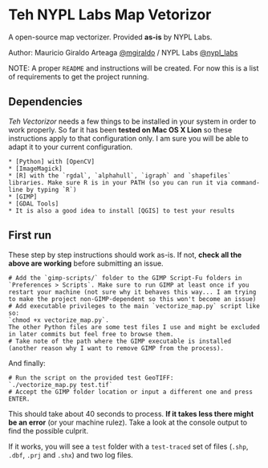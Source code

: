 Teh NYPL Labs Map Vetorizor
==============

A open-source map vectorizer. Provided **as-is** by NYPL Labs.

Author: Mauricio Giraldo Arteaga [@mgiraldo] / NYPL Labs [@nypl_labs]

NOTE: A proper `README` and instructions will be created. For now this is a list of requirements to get the project running.

## Dependencies

*Teh Vectorizor* needs a few things to be installed in your system in order to work properly. So far it has been **tested on Mac OS X Lion** so these instructions apply to that configuration only. I am sure you will be able to adapt it to your current configuration.

    * [Python] with [OpenCV]
    * [ImageMagick]
    * [R] with the `rgdal`, `alphahull`, `igraph` and `shapefiles` libraries. Make sure R is in your PATH (so you can run it via command-line by typing `R`)
    * [GIMP]
    * [GDAL Tools]
    * It is also a good idea to install [QGIS] to test your results

## First run

These step by step instructions should work as-is. If not, **check all the above are working** before submitting an issue.

    # Add the `gimp-scripts/` folder to the GIMP Script-Fu folders in  `Preferences > Scripts`. Make sure to run GIMP at least once if you restart your machine (not sure why it behaves this way... I am trying to make the project non-GIMP-dependent so this won't become an issue)
    # Add executable privileges to the main `vectorize_map.py` script like so: 
    `chmod +x vectorize_map.py`. 
    The other Python files are some test files I use and might be excluded in later commits but feel free to browse them.
    # Take note of the path where the GIMP executable is installed (another reason why I want to remove GIMP from the process).

And finally:

    # Run the script on the provided test GeoTIFF:
    `./vectorize_map.py test.tif`
    # Accept the GIMP folder location or input a different one and press ENTER.

This should take about 40 seconds to process. **If it takes less there might be an error** (or your machine rulez). Take a look at the console output to find the possible culprit.

If it works, you will see a `test` folder with a `test-traced` set of files (`.shp`, `.dbf`, `.prj` and `.shx`) and two log files.

[@mgiraldo]: https://twitter.com/mgiraldo
[@nypl_labs]: https://twitter.com/nypl_labs
[Python]: http://www.python.org/
[OpenCV]: http://opencv.org/
[ImageMagick]: http://www.imagemagick.org/script/download.php
[R]: http://www.r-project.org/
[GIMP]: http://www.gimp.org/
[GDAL Tools]: http://trac.osgeo.org/gdal/wiki/DownloadingGdalBinaries